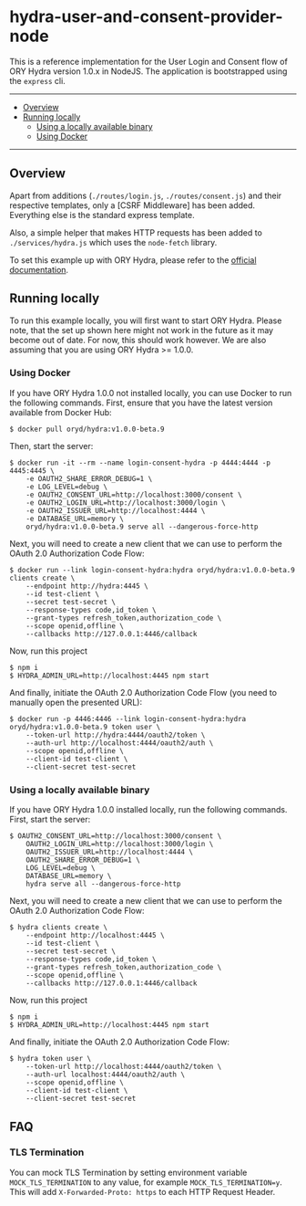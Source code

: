 # hydra-user-and-consent-provider-node

This is a reference implementation for the User Login and Consent flow of ORY Hydra version 1.0.x in NodeJS. The
application is bootstrapped using the `express` cli.

---

<!-- START doctoc generated TOC please keep comment here to allow auto update -->
<!-- DON'T EDIT THIS SECTION, INSTEAD RE-RUN doctoc TO UPDATE -->

- [Overview](#overview)
- [Running locally](#running-locally)
  - [Using a locally available binary](#using-a-locally-available-binary)
  - [Using Docker](#using-docker)

<!-- END doctoc generated TOC please keep comment here to allow auto update -->

---

## Overview

Apart from additions (`./routes/login.js`, `./routes/consent.js`) and their respective templates, only a [CSRF Middleware]
has been added. Everything else is the standard express template.

Also, a simple helper that makes HTTP requests has been added to `./services/hydra.js` which uses the `node-fetch`
library.

To set this example up with ORY Hydra, please refer to the [official documentation](https://www.ory.sh/docs).

## Running locally

To run this example locally, you will first want to start ORY Hydra. Please note, that the set up shown here might not
work in the future as it may become out of date. For now, this should work however. We are also assuming that you are
using ORY Hydra >= 1.0.0.

### Using Docker

If you have ORY Hydra 1.0.0 not installed locally, you can use Docker to run the following commands. First, ensure
that you have the latest version available from Docker Hub:

```
$ docker pull oryd/hydra:v1.0.0-beta.9
```

Then, start the server:

```
$ docker run -it --rm --name login-consent-hydra -p 4444:4444 -p 4445:4445 \
    -e OAUTH2_SHARE_ERROR_DEBUG=1 \
    -e LOG_LEVEL=debug \
    -e OAUTH2_CONSENT_URL=http://localhost:3000/consent \
    -e OAUTH2_LOGIN_URL=http://localhost:3000/login \
    -e OAUTH2_ISSUER_URL=http://localhost:4444 \
    -e DATABASE_URL=memory \
    oryd/hydra:v1.0.0-beta.9 serve all --dangerous-force-http
```

Next, you will need to create a new client that we can use to perform the OAuth 2.0 Authorization Code Flow:

```
$ docker run --link login-consent-hydra:hydra oryd/hydra:v1.0.0-beta.9 clients create \
    --endpoint http://hydra:4445 \
    --id test-client \
    --secret test-secret \
    --response-types code,id_token \
    --grant-types refresh_token,authorization_code \
    --scope openid,offline \
    --callbacks http://127.0.0.1:4446/callback
```

Now, run this project

```
$ npm i
$ HYDRA_ADMIN_URL=http://localhost:4445 npm start
```

And finally, initiate the OAuth 2.0 Authorization Code Flow (you need to manually open the presented URL):

```
$ docker run -p 4446:4446 --link login-consent-hydra:hydra oryd/hydra:v1.0.0-beta.9 token user \
    --token-url http://hydra:4444/oauth2/token \
    --auth-url http://localhost:4444/oauth2/auth \
    --scope openid,offline \
    --client-id test-client \
    --client-secret test-secret
```

### Using a locally available binary

If you have ORY Hydra 1.0.0 installed locally, run the following commands. First, start the server:

```
$ OAUTH2_CONSENT_URL=http://localhost:3000/consent \
    OAUTH2_LOGIN_URL=http://localhost:3000/login \
    OAUTH2_ISSUER_URL=http://localhost:4444 \
    OAUTH2_SHARE_ERROR_DEBUG=1 \
    LOG_LEVEL=debug \
    DATABASE_URL=memory \
    hydra serve all --dangerous-force-http
```

Next, you will need to create a new client that we can use to perform the OAuth 2.0 Authorization Code Flow:

```
$ hydra clients create \
    --endpoint http://localhost:4445 \
    --id test-client \
    --secret test-secret \
    --response-types code,id_token \
    --grant-types refresh_token,authorization_code \
    --scope openid,offline \
    --callbacks http://127.0.0.1:4446/callback
```

Now, run this project

```
$ npm i
$ HYDRA_ADMIN_URL=http://localhost:4445 npm start
```

And finally, initiate the OAuth 2.0 Authorization Code Flow:

```
$ hydra token user \
    --token-url http://localhost:4444/oauth2/token \
    --auth-url localhost:4444/oauth2/auth \
    --scope openid,offline \
    --client-id test-client \
    --client-secret test-secret
```

## FAQ

### TLS Termination

You can mock TLS Termination by setting environment variable `MOCK_TLS_TERMINATION` to any value, for example `MOCK_TLS_TERMINATION=y`.
This will add `X-Forwarded-Proto: https` to each HTTP Request Header.
